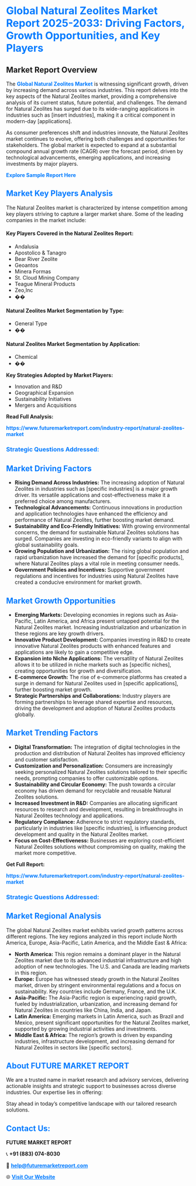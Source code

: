 <h1 style="color: #007BFF;">Global Natural Zeolites Market Report 2025-2033: Driving Factors, Growth Opportunities, and Key Players</h1>

<section id="overview">
<h2>Market Report Overview</h2>
<p>The <a href="https://www.futuremarketreport.com/industry-report/natural-zeolites-market" style="color: #007BFF; text-decoration: none;"><strong>Global Natural Zeolites Market</strong></a> is witnessing significant growth, driven by increasing demand across various industries. This report delves into the key aspects of the Natural Zeolites market, providing a comprehensive analysis of its current status, future potential, and challenges. The demand for Natural Zeolites has surged due to its wide-ranging applications in industries such as [insert industries], making it a critical component in modern-day [applications].</p>
<p>As consumer preferences shift and industries innovate, the Natural Zeolites market continues to evolve, offering both challenges and opportunities for stakeholders. The global market is expected to expand at a substantial compound annual growth rate (CAGR) over the forecast period, driven by technological advancements, emerging applications, and increasing investments by major players.</p>
</section>

<section id="overview">
<p><a href="https://www.futuremarketreport.com/request-sample/reportId=113607" style="color: #007BFF; text-decoration: none;"><strong>Explore Sample Report Here</strong></a></p>
</section>

<section id="key-players">
<h2 style="color: #007BFF;">Market Key Players Analysis</h2>
<p>The Natural Zeolites market is characterized by intense competition among key players striving to capture a larger market share. Some of the leading companies in the market include:</p>
<h4>Key Players Covered in the Natural Zeolites Report:</h4>
<ul><li>Andalusia</li><li>Apostolico &amp; Tanagro</li><li>Bear River Zeolite</li><li>Geoantos</li><li>Minera Formas</li><li>St. Cloud Mining Company</li><li>Teague Mineral Products</li><li>Zeo,Inc</li><li>��</li></ul>
<h4>Natural Zeolites Market Segmentation by Type:</h4>
<ul><li>General Type</li><li>��</li></ul>

<h4>Natural Zeolites Market Segmentation by Application:</h4>
<ul><li>Chemical</li><li>��</li></ul>
<p><strong>Key Strategies Adopted by Market Players:</strong></p>
<ul>
<li>Innovation and R&D</li>
<li>Geographical Expansion</li>
<li>Sustainability Initiatives</li>
<li>Mergers and Acquisitions</li>
</ul>
</section>

<section>
<p><strong>Read Full Analysis: </strong></p><a href="https://www.futuremarketreport.com/industry-report/natural-zeolites-market" style="color: #007BFF; text-decoration: none;"><strong>https://www.futuremarketreport.com/industry-report/natural-zeolites-market</strong></a>
<h3 style="color: #007BFF;">Strategic Questions Addressed:</h3>
</section>

<section id="driving-factors">
<h2 style="color: #007BFF;">Market Driving Factors</h2>
<ul>
<li><strong>Rising Demand Across Industries:</strong> The increasing adoption of Natural Zeolites in industries such as [specific industries] is a major growth driver. Its versatile applications and cost-effectiveness make it a preferred choice among manufacturers.</li>
<li><strong>Technological Advancements:</strong> Continuous innovations in production and application technologies have enhanced the efficiency and performance of Natural Zeolites, further boosting market demand.</li>
<li><strong>Sustainability and Eco-Friendly Initiatives:</strong> With growing environmental concerns, the demand for sustainable Natural Zeolites solutions has surged. Companies are investing in eco-friendly variants to align with global sustainability goals.</li>
<li><strong>Growing Population and Urbanization:</strong> The rising global population and rapid urbanization have increased the demand for [specific products], where Natural Zeolites plays a vital role in meeting consumer needs.</li>
<li><strong>Government Policies and Incentives:</strong> Supportive government regulations and incentives for industries using Natural Zeolites have created a conducive environment for market growth.</li>
</ul>
</section>

<section id="growth-opportunities">
<h2 style="color: #007BFF;">Market Growth Opportunities</h2>
<ul>
<li><strong>Emerging Markets:</strong> Developing economies in regions such as Asia-Pacific, Latin America, and Africa present untapped potential for the Natural Zeolites market. Increasing industrialization and urbanization in these regions are key growth drivers.</li>
<li><strong>Innovative Product Development:</strong> Companies investing in R&D to create innovative Natural Zeolites products with enhanced features and applications are likely to gain a competitive edge.</li>
<li><strong>Expansion into Niche Applications:</strong> The versatility of Natural Zeolites allows it to be utilized in niche markets such as [specific niches], creating opportunities for growth and diversification.</li>
<li><strong>E-commerce Growth:</strong> The rise of e-commerce platforms has created a surge in demand for Natural Zeolites used in [specific applications], further boosting market growth.</li>
<li><strong>Strategic Partnerships and Collaborations:</strong> Industry players are forming partnerships to leverage shared expertise and resources, driving the development and adoption of Natural Zeolites products globally.</li>
</ul>
</section>

<section id="trending-factors">
<h2 style="color: #007BFF;">Market Trending Factors</h2>
<ul>
<li><strong>Digital Transformation:</strong> The integration of digital technologies in the production and distribution of Natural Zeolites has improved efficiency and customer satisfaction.</li>
<li><strong>Customization and Personalization:</strong> Consumers are increasingly seeking personalized Natural Zeolites solutions tailored to their specific needs, prompting companies to offer customizable options.</li>
<li><strong>Sustainability and Circular Economy:</strong> The push towards a circular economy has driven demand for recyclable and reusable Natural Zeolites solutions.</li>
<li><strong>Increased Investment in R&D:</strong> Companies are allocating significant resources to research and development, resulting in breakthroughs in Natural Zeolites technology and applications.</li>
<li><strong>Regulatory Compliance:</strong> Adherence to strict regulatory standards, particularly in industries like [specific industries], is influencing product development and quality in the Natural Zeolites market.</li>
<li><strong>Focus on Cost-Effectiveness:</strong> Businesses are exploring cost-efficient Natural Zeolites solutions without compromising on quality, making the market more competitive.</li>
</ul>
</section>

<section>
<p><strong>Get Full Report: </strong></p><a href="https://www.futuremarketreport.com/industry-report/natural-zeolites-market" style="color: #007BFF; text-decoration: none;"><strong>https://www.futuremarketreport.com/industry-report/natural-zeolites-market</strong></a>
<h3 style="color: #007BFF;">Strategic Questions Addressed:</h3>
</section>


<section id="regional-analysis">
<h2 style="color: #007BFF;">Market Regional Analysis</h2>
<p>The global Natural Zeolites market exhibits varied growth patterns across different regions. The key regions analyzed in this report include North America, Europe, Asia-Pacific, Latin America, and the Middle East & Africa:</p>
<ul>
<li><strong>North America:</strong> This region remains a dominant player in the Natural Zeolites market due to its advanced industrial infrastructure and high adoption of new technologies. The U.S. and Canada are leading markets in this region.</li>
<li><strong>Europe:</strong> Europe has witnessed steady growth in the Natural Zeolites market, driven by stringent environmental regulations and a focus on sustainability. Key countries include Germany, France, and the U.K.</li>
<li><strong>Asia-Pacific:</strong> The Asia-Pacific region is experiencing rapid growth, fueled by industrialization, urbanization, and increasing demand for Natural Zeolites in countries like China, India, and Japan.</li>
<li><strong>Latin America:</strong> Emerging markets in Latin America, such as Brazil and Mexico, present significant opportunities for the Natural Zeolites market, supported by growing industrial activities and investments.</li>
<li><strong>Middle East & Africa:</strong> The region’s growth is driven by expanding industries, infrastructure development, and increasing demand for Natural Zeolites in sectors like [specific sectors].</li>
</ul>
</section>

<footer>
<h2 style="color: #007BFF;">About FUTURE MARKET REPORT</h2>
<p>We are a trusted name in market research and advisory services, delivering actionable insights and strategic support to businesses across diverse industries. Our expertise lies in offering:</p>

<p>Stay ahead in today’s competitive landscape with our tailored research solutions.</p>

<h2 style="color: #007BFF;">Contact Us:</h2>
<p><strong>FUTURE MARKET REPORT</strong></p>
<p>📞 <strong>+91 (883) 074-8030</strong></p>
<p>📧 <strong><a href="mailto:help@futuremarketreport.com" style="color: #007BFF;">help@futuremarketreport.com</a></strong></p>
<p>🌐 <strong><a href="https://www.futuremarketreport.com/" style="color: #007BFF;">Visit Our Website</a></strong></p>
</footer>